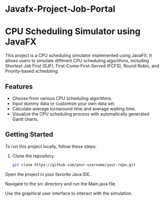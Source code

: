 # Javafx-Project-Job-Portal

# CPU Scheduling Simulator using JavaFX


This project is a CPU scheduling simulator implemented using JavaFX. It allows users to simulate different CPU scheduling algorithms, including Shortest Job First (SJF), First-Come-First-Served (FCFS), Round Robin, and Priority-based scheduling.

## Features

- Choose from various CPU scheduling algorithms.
- Input dummy data or customize your own data set.
- Calculate average turnaround time and average waiting time.
- Visualize the CPU scheduling process with automatically generated Gantt charts.

## Getting Started

To run this project locally, follow these steps:

1. Clone the repository.
   ```bash
   git clone https://github.com/your-username/your-repo.git

Open the project in your favorite Java IDE.

Navigate to the src directory and run the Main.java file.

Use the graphical user interface to interact with the simulation.
